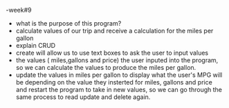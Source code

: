 -week#9
- what is the purpose of this program?
- calculate values of our trip and receive a calculation for the miles per gallon
-  explain CRUD
- create will allow us to use text boxes to ask the user to input values
- the values ( miles,gallons and price) the user inputed into the program, so we can calculate the values to produce the miles per gallon.
- update the values in miles per gallon to display what the user's MPG will be depending on the value they insterted for miles, gallons and price and restart the program to take in new values, so we can go through the same process to read update and delete again. 
